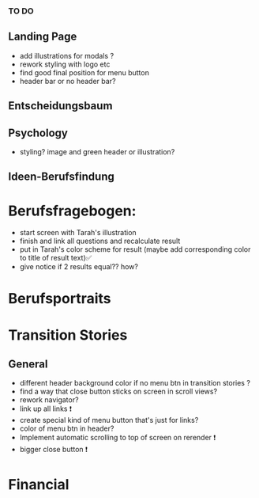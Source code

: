 ### TO DO

## Landing Page

- add illustrations for modals ?
- rework styling with logo etc
- find good final position for menu button
- header bar or no header bar?

## Entscheidungsbaum

## Psychology

- styling? image and green header or illustration?

## Ideen-Berufsfindung

# Berufsfragebogen:

- start screen with Tarah's illustration
- finish and link all questions and recalculate result
- put in Tarah's color scheme for result (maybe add corresponding color to title of result text)✅
- give notice if 2 results equal?? how?

# Berufsportraits

# Transition Stories

## General

- different header background color if no menu btn in transition stories ?
- find a way that close button sticks on screen in scroll views?
- rework navigator?
- link up all links ❗
- create special kind of menu button that's just for links?
- color of menu btn in header?
- Implement automatic scrolling to top of screen on rerender ❗
- bigger close button ❗

# Financial
